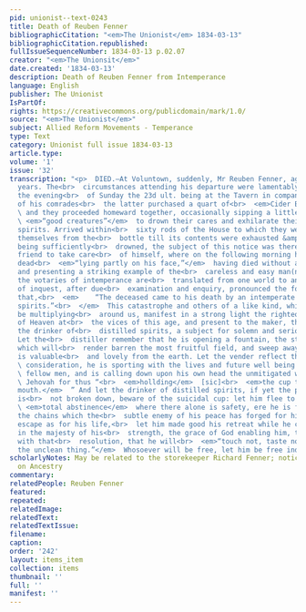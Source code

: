 ```yaml
---
pid: unionist--text-0243
title: Death of Reuben Fenner
bibliographicCitation: "<em>The Unionist</em> 1834-03-13"
bibliographicCitation.republished: 
fullIssueSequenceNumber: 1834-03-13 p.02.07
creator: "<em>The Unionsit</em>"
date.created: '1834-03-13'
description: Death of Reuben Fenner from Intemperance
language: English
publisher: The Unionist
IsPartOf: 
rights: https://creativecommons.org/publicdomain/mark/1.0/
source: "<em>The Unionist</em>"
subject: Allied Reform Movements - Temperance
type: Text
category: Unionist full issue 1834-03-13
article.type: 
volume: '1'
issue: '32'
transcription: "<p>  DIED.—At Voluntown, suddenly, Mr Reuben Fenner, aged about 60
  years. The<br>  circumstances attending his departure were lamentably horrid. On
  the evening<br>  of Sunday the 23d ult. being at the Tavern in company with one
  of his comrades<br>  the latter purchased a quart of<br>  <em>Cider Brandy</em>
  \ and they proceeded homeward together, occasionally sipping a little of the<br>
  \ <em>“good creatures”</em>  to drown their cares and exhilarate their drooping
  spirits. Arrived within<br>  sixty rods of the House to which they were going regaled
  themselves from the<br>  bottle till its contents were exhausted &amp; their cares
  being sufficiently<br>  drowned, the subject of this notice was there left by his
  friend to take care<br>  of himself, where on the following morning he was found
  dead<br>  <em>“lying partly on his face,”</em>  having died without a struggle,
  and presenting a striking example of the<br>  careless and easy man(ner) in which
  the votaries of intemperance are<br>  translated from one world to another!! A jury
  of inquest, after due<br>  examination and enquiry, pronounced the following verdict
  that,<br>  <em>    “The deceased came to his death by an intemperate use of ardent
  spirits.”<br>  </em>  This catastrophe and others of a like kind, which seem to
  be multiplying<br>  around us, manifest in a strong light the righteous indignation
  of Heaven at<br>  the vices of this age, and present to the maker, the vender and
  the drinker of<br>  distilled spirits, a subject for solemn and serious reflection.
  Let the<br>  distiller remember that he is opening a fountain, the streams from
  which will<br>  render barren the most fruitful field, and sweep away much that
  is valuable<br>  and lovely from the earth. Let the vender reflect that, for a paltry<br>
  \ consideration, he is sporting with the lives and future well being of his<br>
  \ fellow men, and is calling down upon his own head the unmitigated wrath of<br>
  \ Jehovah for thus “<br>  <em>hollding</em>  [sic]<br>  <em>the cup to his neighbor’s
  mouth.</em>  ” And let the drinker of distilled spirits, if yet the power of resistance
  is<br>  not broken down, beware of the suicidal cup: let him flee to the ark of<br>
  \ <em>total abstinence</em>  where there alone is safety, ere he is fast bound by
  the chains which the<br>  subtle enemy of his peace has forged for him, let him
  escape as for his life,<br>  let him made good his retreat while he can and resolve
  in the majesty of his<br>  strength, the grace of God enabling him, to act in accordance
  with that<br>  resolution, that he will<br>  <em>“touch not, taste not, handle not
  the unclean thing.”</em>  Whosoever will be free, let him be free indeed.<br></p><p></p>"
scholarlyNotes: May be related to the storekeeper Richard Fenner; notice out to someone
  on Ancestry
commentary: 
relatedPeople: Reuben Fenner
featured: 
repeated: 
relatedImage: 
relatedText: 
relatedTextIssue: 
filename: 
caption: 
order: '242'
layout: items_item
collection: items
thumbnail: ''
full: ''
manifest: ''
---
```

